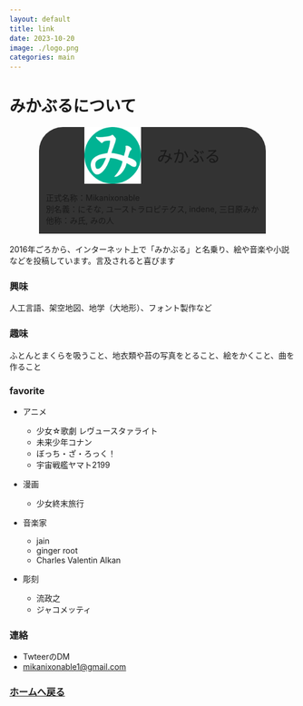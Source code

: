 ```yaml
---
layout: default
title: link
date: 2023-10-20
image: ./logo.png
categories: main
---
```


# みかぶるについて
<div style="
display: flex;
flex-direction: column;
align-items: center;
">
<div style="
display: flex;
flex-direction: column;
align-items: center;
justify-content: center;
background-color: #333;
border-radius: 3em 3em 0em 0em;
max-width: 400px
">
<div style="
display: flex;
flex-direction: row;
align-items: center;
justify-content: center;
font-size: 2em
">
<img src="logo5.png" style="width: min(100px, 90%)"/>
　みかぶる
</div>
<p>
正式名称：Mikanixonable<br>
別名義：にそな, ユーストラロピテクス, indene, 三日原みか<br>
他称：み氏, みの人
</p>
</div></div><br>
2016年ごろから、インターネット上で「みかぶる」と名乗り、絵や音楽や小説などを投稿しています。言及されると喜びます<br/>

### 興味
人工言語、架空地図、地学（大地形）、フォント製作など

### 趣味
ふとんとまくらを吸うこと、地衣類や苔の写真をとること、絵をかくこと、曲を作ること

### favorite
- アニメ
  - 少女☆歌劇 レヴュースタァライト
  - 未来少年コナン
  - ぼっち・ざ・ろっく！
  - 宇宙戦艦ヤマト2199
- 漫画
  - 少女終末旅行

- 音楽家
  - jain
  - ginger root
  - Charles Valentin Alkan
- 彫刻
  - 流政之
  - ジャコメッティ


### 連絡
- TwteerのDM
- mikanixonable1@gmail.com



### [ホームへ戻る](./index.html)